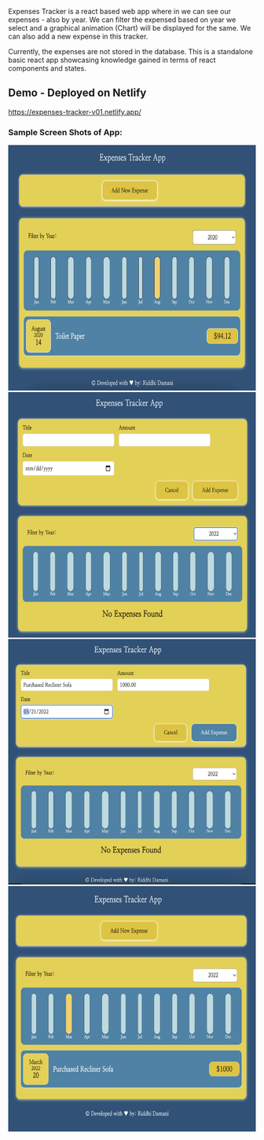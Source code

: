 Expenses Tracker is a react based web app where in we can see our expenses - also by year. We can filter the expensed based on year we select and a graphical animation (Chart) will be displayed for the same. We can also add a new expense in this tracker.

Currently, the expenses are not stored in the database. This is a standalone basic react app showcasing knowledge gained in terms of react components and states.

## Demo - Deployed on Netlify

https://expenses-tracker-v01.netlify.app/

### Sample Screen Shots of App:

<img src="./public/pic1.jpg" width="600" height="500"/> 
<img src="./public/pic2.jpg" width="600" height="500"/>
<img src="./public/pic3.jpg" width="600" height="500"/> 
<img src="./public/pic4.jpg" width="600" height="500"/>

